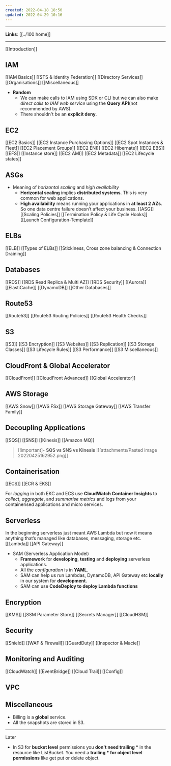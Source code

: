 ```yaml
---
created: 2022-04-18 18:50
updated: 2022-04-29 10:16
---
```

---
**Links**: [[../100 home]]

---

[[Introduction]]

## IAM
[[IAM Basics]]
[[STS & Identity Federation]]
[[Directory Services]]
[[Organisations]]
[[Miscellaneous]]
- **Random**
	- We can make calls to IAM using SDK or CLI but we can also make *direct calls to IAM web service* using the **Query API**(not recommended by AWS).
	- There shouldn't be an **explicit deny**.

## EC2
[[EC2 Basics]]
[[EC2 Instance Purchasing Options]]
[[EC2 Spot Instances & Fleet]]
[[EC2 Placement Groups]]
[[EC2 ENI]]
[[EC2 Hibernate]]
[[EC2 EBS]]
[[EFS]]
[[Instance store]]
[[EC2 AMI]]
[[EC2 Metadata]]
[[EC2 Lifecycle states]]

## ASGs
- Meaning of *horizontal scaling* and *high availability*
	- **Horizontal scaling** implies **distributed systems**. This is very common for web applications.
	- **High availability** means running your applications in **at least 2 AZs**. So one data centre failure doesn’t affect your business.
[[ASG]]
[[Scaling Policies]]
[[Termination Policy & Life Cycle Hooks]]
[[Launch Configuration-Template]]

## ELBs
[[ELB]]
[[Types of ELBs]]
[[Stickiness, Cross zone balancing & Connection Draining]]

## Databases
[[RDS]]
[[RDS Read Replica & Multi AZ]]
[[RDS Security]]
[[Aurora]]
[[ElastiCache]]
[[DynamoDB]]
[[Other Databases]]

## Route53
[[Route53]]
[[Route53 Routing Policies]]
[[Route53 Health Checks]]

## S3
[[S3]]
[[S3 Encryption]]
[[S3 Websites]]
[[S3 Replication]]
[[S3 Storage Classes]]
[[S3 Lifecycle Rules]]
[[S3 Performance]]
[[S3 Miscellaneous]]

## CloudFront & Global Accelerator
[[CloudFront]]
[[CloudFront Advanced]]
[[Global Accelerator]]

## AWS Storage
[[AWS Snow]]
[[AWS FSx]]
[[AWS Storage Gateway]]
[[AWS Transfer Family]]

## Decoupling Applications
[[SQS]]
[[SNS]]
[[Kinesis]]
[[Amazon MQ]]

> [!important]- **SQS vs SNS vs Kinesis**
> ![[attachments/Pasted image 20220425162952.png]]

## Containerisation
[[ECS]]
[[ECR & EKS]]

For *logging* in both EKC and ECS use **CloudWatch Container Insights** to *collect*, *aggregate*, and *summarise metrics* and logs from your containerised applications and micro services. 

## Serverless
In the beginning serverless just meant AWS Lambda but now it means anything that’s managed like databases, messaging, storage etc.
[[Lambda]]
[[API Gateway]]

- SAM (Serverless Application Model)
	- **Framework** for **developing**, **testing** and **deploying** serverless applications.
	- All the *configuration* is in **YAML**.
	- SAM can help us run Lambdas, DynamoDB, API Gateway etc **locally** in our system for **development**.
	- SAM can use **CodeDeploy to deploy Lambda functions**

## Encryption
[[KMS]]
[[SSM Parameter Store]]
[[Secrets Manager]]
[[CloudHSM]]

## Security
[[Shield]]
[[WAF & Firewall]]
[[GuardDuty]]
[[Inspector & Macie]]

## Monitoring and Auditing
[[CloudWatch]]
[[EventBridge]]
[[Cloud Trail]]
[[Config]]

## VPC



## Miscellaneous
- Billing is a **global** service.
- All the snapshots are stored in S3.

---
Later
- In S3 for **bucket level** permissions you **don't need trailing \*** in the resource like ListBucket. You need a **trailing \* for object level permissions** like get put or delete object.
